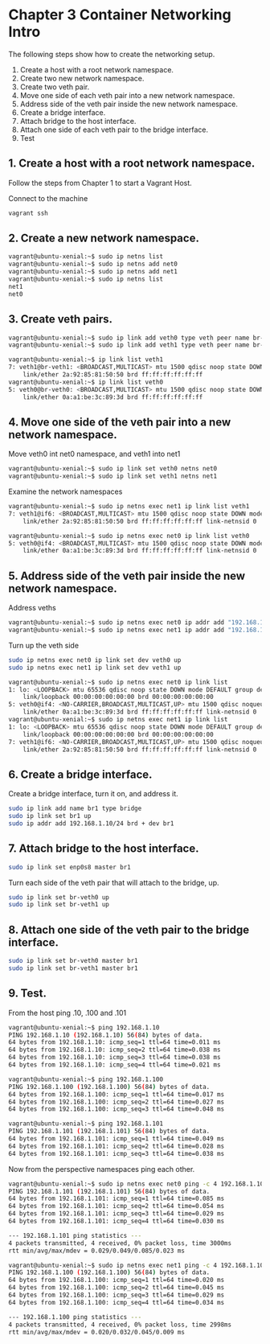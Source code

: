
# Chapter 3 Container Networking Intro

The following steps show how to create the networking setup.

1. Create a host with a root network namespace.
2. Create two new network namespace.
3. Create two veth pair.
4. Move one side of each veth pair into a new network namespace.
5. Address side of the veth pair inside the new network namespace.
6. Create a bridge interface.
7. Attach bridge to the host interface.
8. Attach one side of each veth pair to the bridge interface.
9. Test

## 1. Create a host with a root network namespace.

Follow the steps from Chapter 1 to start a Vagrant Host. 

Connect to the machine 

```bash
vagrant ssh
```
## 2. Create a new network namespace.

```bash
vagrant@ubuntu-xenial:~$ sudo ip netns list
vagrant@ubuntu-xenial:~$ sudo ip netns add net0
vagrant@ubuntu-xenial:~$ sudo ip netns add net1
vagrant@ubuntu-xenial:~$ sudo ip netns list
net1
net0
```

## 3. Create veth pairs.

```bash
vagrant@ubuntu-xenial:~$ sudo ip link add veth0 type veth peer name br-veth0
vagrant@ubuntu-xenial:~$ sudo ip link add veth1 type veth peer name br-veth1
```

```bash
vagrant@ubuntu-xenial:~$ ip link list veth1
7: veth1@br-veth1: <BROADCAST,MULTICAST> mtu 1500 qdisc noop state DOWN mode DEFAULT group default qlen 1000
    link/ether 2a:92:85:81:50:50 brd ff:ff:ff:ff:ff:ff
vagrant@ubuntu-xenial:~$ ip link list veth0
5: veth0@br-veth0: <BROADCAST,MULTICAST> mtu 1500 qdisc noop state DOWN mode DEFAULT group default qlen 1000
    link/ether 0a:a1:be:3c:89:3d brd ff:ff:ff:ff:ff:ff
```

## 4. Move one side of the veth pair into a new network namespace.

Move veth0 int net0 namespace, and veth1 into net1

```bash
vagrant@ubuntu-xenial:~$ sudo ip link set veth0 netns net0
vagrant@ubuntu-xenial:~$ sudo ip link set veth1 netns net1
```

Examine the network namespaces 

```bash
vagrant@ubuntu-xenial:~$ sudo ip netns exec net1 ip link list veth1
7: veth1@if6: <BROADCAST,MULTICAST> mtu 1500 qdisc noop state DOWN mode DEFAULT group default qlen 1000
    link/ether 2a:92:85:81:50:50 brd ff:ff:ff:ff:ff:ff link-netnsid 0

vagrant@ubuntu-xenial:~$ sudo ip netns exec net0 ip link list veth0
5: veth0@if4: <BROADCAST,MULTICAST> mtu 1500 qdisc noop state DOWN mode DEFAULT group default qlen 1000
    link/ether 0a:a1:be:3c:89:3d brd ff:ff:ff:ff:ff:ff link-netnsid 0

```

## 5. Address side of the veth pair inside the new network namespace.

Address veths 

```bash
vagrant@ubuntu-xenial:~$ sudo ip netns exec net0 ip addr add "192.168.1.100/24" dev veth0
vagrant@ubuntu-xenial:~$ sudo ip netns exec net1 ip addr add "192.168.1.101/24" dev veth1
```

Turn up the veth side 
```bash
sudo ip netns exec net0 ip link set dev veth0 up
sudo ip netns exec net1 ip link set dev veth1 up
```

```bash
vagrant@ubuntu-xenial:~$ sudo ip netns exec net0 ip link list
1: lo: <LOOPBACK> mtu 65536 qdisc noop state DOWN mode DEFAULT group default qlen 1
    link/loopback 00:00:00:00:00:00 brd 00:00:00:00:00:00
5: veth0@if4: <NO-CARRIER,BROADCAST,MULTICAST,UP> mtu 1500 qdisc noqueue state LOWERLAYERDOWN mode DEFAULT group default qlen 1000
    link/ether 0a:a1:be:3c:89:3d brd ff:ff:ff:ff:ff:ff link-netnsid 0
vagrant@ubuntu-xenial:~$ sudo ip netns exec net1 ip link list
1: lo: <LOOPBACK> mtu 65536 qdisc noop state DOWN mode DEFAULT group default qlen 1
    link/loopback 00:00:00:00:00:00 brd 00:00:00:00:00:00
7: veth1@if6: <NO-CARRIER,BROADCAST,MULTICAST,UP> mtu 1500 qdisc noqueue state LOWERLAYERDOWN mode DEFAULT group default qlen 1000
    link/ether 2a:92:85:81:50:50 brd ff:ff:ff:ff:ff:ff link-netnsid 0

```

## 6. Create a bridge interface.

Create a bridge interface, turn it on, and address it. 

```bash
sudo ip link add name br1 type bridge
sudo ip link set br1 up
sudo ip addr add 192.168.1.10/24 brd + dev br1
```

## 7. Attach bridge to the host interface.

```bash
sudo ip link set enp0s8 master br1
```

Turn each side of the veth pair that will attach to the bridge, up. 
```bash
sudo ip link set br-veth0 up
sudo ip link set br-veth1 up
```

## 8. Attach one side of the veth pair to the bridge interface.

```bash
sudo ip link set br-veth0 master br1
sudo ip link set br-veth1 master br1
```

## 9. Test. 

From the host ping .10, .100 and .101

```bash
vagrant@ubuntu-xenial:~$ ping 192.168.1.10
PING 192.168.1.10 (192.168.1.10) 56(84) bytes of data.
64 bytes from 192.168.1.10: icmp_seq=1 ttl=64 time=0.011 ms
64 bytes from 192.168.1.10: icmp_seq=2 ttl=64 time=0.038 ms
64 bytes from 192.168.1.10: icmp_seq=3 ttl=64 time=0.038 ms
64 bytes from 192.168.1.10: icmp_seq=4 ttl=64 time=0.021 ms
```

```bash
vagrant@ubuntu-xenial:~$ ping 192.168.1.100
PING 192.168.1.100 (192.168.1.100) 56(84) bytes of data.
64 bytes from 192.168.1.100: icmp_seq=1 ttl=64 time=0.017 ms
64 bytes from 192.168.1.100: icmp_seq=2 ttl=64 time=0.027 ms
64 bytes from 192.168.1.100: icmp_seq=3 ttl=64 time=0.048 ms
```

```bash
vagrant@ubuntu-xenial:~$ ping 192.168.1.101
PING 192.168.1.101 (192.168.1.101) 56(84) bytes of data.
64 bytes from 192.168.1.101: icmp_seq=1 ttl=64 time=0.049 ms
64 bytes from 192.168.1.101: icmp_seq=2 ttl=64 time=0.028 ms
64 bytes from 192.168.1.101: icmp_seq=3 ttl=64 time=0.038 ms
```
Now from the perspective namespaces ping each other. 

```bash
vagrant@ubuntu-xenial:~$ sudo ip netns exec net0 ping -c 4 192.168.1.101
PING 192.168.1.101 (192.168.1.101) 56(84) bytes of data.
64 bytes from 192.168.1.101: icmp_seq=1 ttl=64 time=0.085 ms
64 bytes from 192.168.1.101: icmp_seq=2 ttl=64 time=0.054 ms
64 bytes from 192.168.1.101: icmp_seq=3 ttl=64 time=0.029 ms
64 bytes from 192.168.1.101: icmp_seq=4 ttl=64 time=0.030 ms

--- 192.168.1.101 ping statistics ---
4 packets transmitted, 4 received, 0% packet loss, time 3000ms
rtt min/avg/max/mdev = 0.029/0.049/0.085/0.023 ms
```

```bash
vagrant@ubuntu-xenial:~$ sudo ip netns exec net1 ping -c 4 192.168.1.100
PING 192.168.1.100 (192.168.1.100) 56(84) bytes of data.
64 bytes from 192.168.1.100: icmp_seq=1 ttl=64 time=0.020 ms
64 bytes from 192.168.1.100: icmp_seq=2 ttl=64 time=0.045 ms
64 bytes from 192.168.1.100: icmp_seq=3 ttl=64 time=0.029 ms
64 bytes from 192.168.1.100: icmp_seq=4 ttl=64 time=0.034 ms

--- 192.168.1.100 ping statistics ---
4 packets transmitted, 4 received, 0% packet loss, time 2998ms
rtt min/avg/max/mdev = 0.020/0.032/0.045/0.009 ms
```


